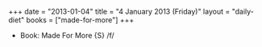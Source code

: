 +++
date = "2013-01-04"
title = "4 January 2013 (Friday)"
layout = "daily-diet"
books = ["made-for-more"]
+++


* Book: Made For More {S} /f/